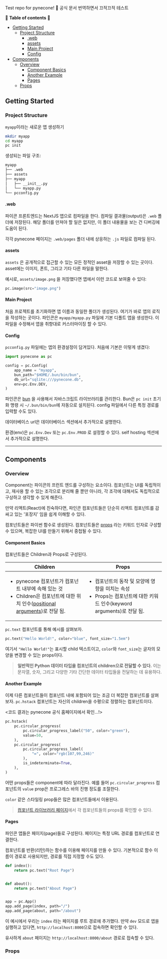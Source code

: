 Test repo for pynecone! 🌲 공식 문서 번역하면서 끄적끄적 테스트

🌱 **Table of contents** 🌱
- [Getting Started](#getting-started)
  - [Project Structure](#project-structure)
    - [.web](#web)
    - [assets](#assets)
    - [Main Project](#main-project)
    - [Config](#config)
- [Components](#components)
  - [Overview](#overview)
    - [Component Basics](#component-basics)
    - [Another Example](#another-example)
    - [Pages](#pages)
  - [Props](#props)

## Getting Started

### Project Structure

`myapp`이라는 새로운 앱 생성하기

```bash
mkdir myapp
cd myapp
pc init
```

생성되는 파일 구조:

```bash
myapp
├── .web
├── assets
├── myapp
│   ├── __init__.py
│   └── myapp.py
└── pcconfig.py
```

#### .web

파이콘 프론트엔드는 NextJS 앱으로 컴파일을 한다. 컴파일 결과물(output)은 `.web` 폴더에 저장된다. 해당 폴더를 만져야 할 일은 없지만, 이 폴더 내용물을 보는 건 디버깅에 도움이 된다.

각각 pynecone 페이지는 `.web/pages` 폴더 내에 상응하는 `.js` 파일로 컴파일 된다.

#### assets

`assets` 은 공개적으로 접근할 수 있는 모든 정적인 asset을 저장할 수 있는 곳이다. asset에는 이미지, 폰트, 그리고 기타 다른 파일을 말한다.

예시로, `assets/image.png` 을 저장했다면 앱에서 이런 코드로 보여줄 수 있다:

```python
pc.image(src="image.png")
```

#### Main Project

처음 프로젝트를 초기화하면 앱 이름과 동일한 폴더가 생성된다. 여기가 바로 앱의 로직을 작성하는 곳이다.
파인콘은 `myapp/myapp.py` 파일에 기본 디폴트 앱을 생성한다. 이 파일을 수정해서 앱을 취향대로 커스터마이징 할 수 있다.

#### Config

`pcconfig.py` 파일에는 앱의 환경설정이 담겨있다. 처음에 기본은 이렇게 생겼다:

```python
import pynecone as pc

config = pc.Config(
    app_name = "myapp",
    bun_path="$HOME/.bun/bin/bun",
    db_url="sqlite:///pynecone.db",
    env=pc.Env.DEV,
)
```

파인콘은 [bun](https://bun.sh/) 을 사용해서 자바스크립트 라이브러리를 관리한다. Bun은 `pc init` 초기화 명령 시 `~/.bun/bin/bun`에 자동으로 설치된다. config 파일에서 다른 특정 경로를 입력할 수도 있다.

데이터베이스 url은 데이터베이스 섹션에서 추가적으로 설명한다.

환경(env)은 `pc.Env.Dev` 또는 `pc.Env.PROD` 로 설정할 수 있다. self hosting 섹션에서 추가적으로 설명한다.

<hr>

## Components

### Overview

Component는 파이콘의 프런트 엔드를 구성하는 요소이다. 컴포넌트는 UI를 독립적이고, 재사용 할 수 있는 조각으로 분리해 줄 뿐만 아니라, 각 조각에 대해서도 독립적으로 구상하고 생각할 수 있게 해준다.

만약 리액트(React)에 친숙하다면, 파인콘 컴포넌트들은 단순히 리액트 컴포넌트를 감싸고 있는 '포장지' 임을 쉽게 이해할 수 있다.

컴포넌트들은 파이썬 함수로 생성된다. 컴포넌트들은 [props](https://pynecone.io/docs/components/props) 라는 키워드 인자로 구성할 수 있으며, 복잡한 UI를 만들기 위해서 중첩될 수 있다.

#### Component Basics

컴포넌트들은 Children과 Props로 구성된다.

| Children | Props |
| -- | -- |
| <ul><li>pynecone 컴포넌트가 컴포넌트 내부에 속해 있는 것</li><li>Children은 컴포넌트에 대한 위치 인수([positional arguments](https://www.codingem.com/what-is-a-positional-argument-in-python/))로 전달 됨.</li></ul>  | <ul><li>컴포넌트의 동작 및 모양에 영향을 미치는 속성</li><li>Props는 컴포넌트에 대한 키워드 인수(keyword arguments)로 전달 됨.</li></ul> |

`pc.text` 컴포넌트를 통해 예시를 살펴보자.

```python
pc.text("Hello World!", color="blue", font_size="1.5em")
```

여기서 `"Hello World!"`는 표시할 child 텍스트이고, `color`와 `font_size`는 글자의 모양을 변경할 수 있는 props이다.

> **일반적인 Python 데이터 타입을 컴포넌트의 children으로 전달할 수 있다.** 이는 문자열, 숫자, 그리고 다양한 기타 간단한 데이터 타입들을 전달하는 데 유용하다.

#### Another Example

이제 다른 컴포넌트들이 컴포넌트 내에 포함되어 있는 조금 더 복잡한 컴포넌트를 살펴보자. `pc.hstack` 컴포넌트는 자신의 children을 수평으로 정렬하는 컴포넌트이다.

<코드 결과는 pynecone 공식 홈페이지에서 확인...!>

```python
pc.hstack(
    pc.circular_progress(
        pc.circular_progress_label("50", color="green"),
        value=50,
    ),
    pc.circular_progress(
        pc.circular_progress_label(
            "∞", color="rgb(107,99,246)"
        ),
        is_indeterminate=True,
    ),
)
```

어떤 props들은 component에 따라 달라진다. 예를 들어 `pc.circular_progress` 컴포넌트의 `value` prop은 프로그레스 바의 진행 정도를 조절한다.

`color` 같은 스타일링 prop들은 많은 컴포넌트들에서 이용된다.

> [컴포넌트 라이브러리 페이지](https://pynecone.io/docs/library)에서 각 컴포넌트들의 props를 확인할 수 있다.

#### Pages

파인콘 앱들은 페이지(page)들로 구성된다. 페이지는 특정 URL 경로를 컴포넌트로 연결한다. 

컴포넌트를 반환(리턴)하는 함수를 이용해 페이지를 만들 수 있다. 기본적으로 함수 이름이 경로로 사용되지만, 경로를 직접 지정할 수도 있다.

```python
def index():
    return pc.text("Root Page")


def about():
    return pc.text("About Page")


app = pc.App()
app.add_page(index, path="/")
app.add_page(about, path="/about")
```

이 예시에서 우리는 `index` 라는 페이지를 루트 경로에 추가했다. 만약 `dev` 모드로 앱을 실행하고 있다면, `http://localhost:8000`으로 접속하면 확인할 수 있다.

유사하게 `about` 페이지는 `http://localhost:8000/about` 경로로 접속할 수 있다.

### Props

